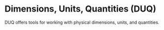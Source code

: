 # Dimensions, Units, Quantities (DUQ)
DUQ offers tools for working with physical dimensions, units, and quantities.   
